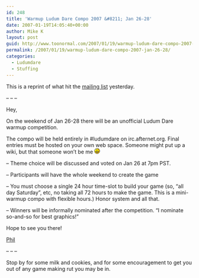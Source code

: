 ```yaml
---
id: 248
title: 'Warmup Ludum Dare Compo 2007 &#8211; Jan 26-28'
date: 2007-01-19T14:05:40+00:00
author: Mike K
layout: post
guid: http://www.toonormal.com/2007/01/19/warmup-ludum-dare-compo-2007-jan-26-28/
permalink: /2007/01/19/warmup-ludum-dare-compo-2007-jan-26-28/
categories:
  - Ludumdare
  - Stuffing
---
```

This is a reprint of what hit the [mailing list](http://www.gamecompo.com) yesterday.

&#8211; &#8211; &#8211;

Hey,

On the weekend of Jan 26-28 there will be an unofficial Ludum Dare warmup competition.
  
The compo will be held entirely in #ludumdare on irc.afternet.org. Final entries must be hosted on your own web space. Someone might put up a wiki, but that someone won&#8217;t be me  <img src='/wp-includes/images/smilies/icon_smile.gif' alt=':)' class='wp-smiley' />

&#8211; Theme choice will be discussed and voted on Jan 26 at 7pm PST.
  
&#8211; Participants will have the whole weekend to create the game
  
&#8211; You must choose a single 24 hour time-slot to build your game (so, &#8220;all day Saturday&#8221;, etc, no taking all 72 hours to make the game. This is a mini-warmup compo with flexible hours.) Honor system and all that.
  
&#8211; Winners will be informally nominated after the competition. &#8220;I nominate so-and-so for best graphics!&#8221; 

Hope to see you there!
  
[Phil](http://www.philhassey.com)

&#8211; &#8211; &#8211;

Stop by for some milk and cookies, and for some encouragement to get you out of any game making rut you may be in.